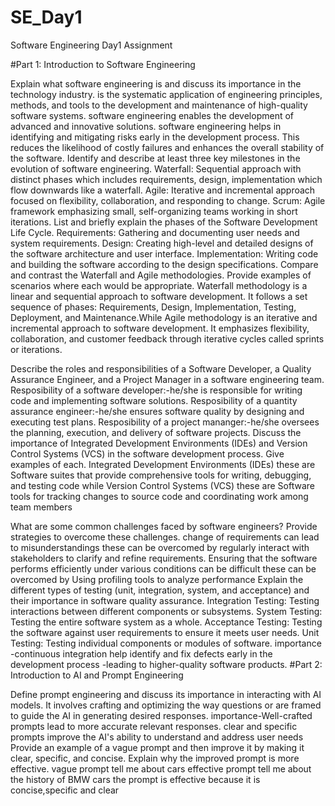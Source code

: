 # SE_Day1
Software Engineering Day1 Assignment

#Part 1: Introduction to Software Engineering

Explain what software engineering is and discuss its importance in the technology industry.
is the systematic application of engineering principles, methods, and tools to the development and maintenance of high-quality software systems.
software engineering enables the development of advanced and innovative solutions.
software engineering helps in identifying and mitigating risks early in the development process. This reduces the likelihood of costly failures and enhances the overall stability of the software.
Identify and describe at least three key milestones in the evolution of software engineering.
Waterfall: Sequential approach with distinct phases which includes requirements, design, implementation which flow downwards like a waterfall.
Agile: Iterative and incremental approach focused on flexibility, collaboration, and responding to change.
Scrum: Agile framework emphasizing small, self-organizing teams working in short iterations.
List and briefly explain the phases of the Software Development Life Cycle.
Requirements: Gathering and documenting user needs and system requirements.
Design: Creating high-level and detailed designs of the software architecture and user interface.
Implementation: Writing code and building the software according to the design specifications.
Compare and contrast the Waterfall and Agile methodologies. Provide examples of scenarios where each would be appropriate.
Waterfall methodology is a linear and sequential approach to software development. It follows a set sequence of phases: Requirements, Design, Implementation, Testing, Deployment, and Maintenance.While Agile methodology is an iterative and incremental approach to software development. It emphasizes flexibility, collaboration, and customer feedback through iterative cycles called sprints or iterations.

Describe the roles and responsibilities of a Software Developer, a Quality Assurance Engineer, and a Project Manager in a software engineering team.
Resposibility of a software developer:-he/she is responsible for writing code and implementing software solutions.
Resposibility of a quantity assurance engineer:-he/she ensures software quality by designing and executing test plans.
Resposibility of a project mananger:-he/she oversees the planning, execution, and delivery of software projects.
Discuss the importance of Integrated Development Environments (IDEs) and Version Control Systems (VCS) in the software development process. Give examples of each.
Integrated Development Environments (IDEs) these are Software suites that provide comprehensive tools for writing, debugging, and testing code while Version Control Systems (VCS) these are Software tools for tracking changes to source code and coordinating work among team members

What are some common challenges faced by software engineers? Provide strategies to overcome these challenges.
change of requirements can lead to misunderstandings these can be overcomed by regularly interact with stakeholders to clarify and refine requirements.
Ensuring that the software performs efficiently under various conditions can be difficult these can be overcomed by Using profiling tools to analyze performance
Explain the different types of testing (unit, integration, system, and acceptance) and their importance in software quality assurance.
Integration Testing: Testing interactions between different components or subsystems.
System Testing: Testing the entire software system as a whole.
Acceptance Testing: Testing the software against user requirements to ensure it meets user needs.
Unit Testing: Testing individual components or modules of software.
importance -continuous integration help identify and fix defects early in the development process
          -leading to higher-quality software products.
#Part 2: Introduction to AI and Prompt Engineering


Define prompt engineering and discuss its importance in interacting with AI models.
It involves crafting and optimizing the way questions or are framed to guide the AI in generating desired responses.
  importance-Well-crafted prompts lead to more accurate relevant responses.
clear and specific prompts improve the AI's ability to understand and address user needs
Provide an example of a vague prompt and then improve it by making it clear, specific, and concise. Explain why the improved prompt is more effective.
vague prompt tell me about cars
effective prompt tell me about the history of BMW cars
the prompt is effective because it is concise,specific and clear
